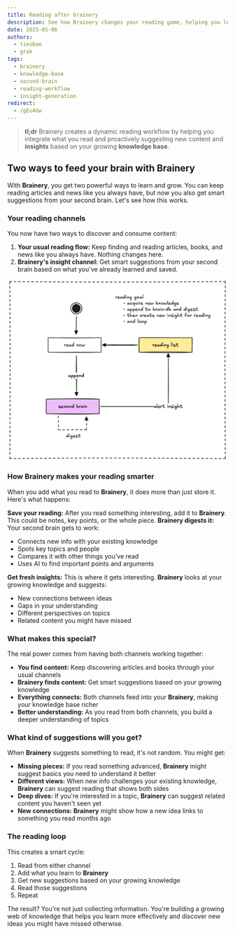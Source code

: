 ```yaml
---
title: Reading after brainery
description: See how Brainery changes your reading game, helping you learn more and find new things to read, all in a smart loop.
date: 2025-05-06
authors:
  - tieubao
  - grok
tags:
  - brainery
  - knowledge-base
  - second-brain
  - reading-workflow
  - insight-generation
redirect:
  - /gEu4Gw
---
```


> **tl;dr** Brainery creates a dynamic reading workflow by helping you integrate what you read and proactively suggesting new content and **insights** based on your growing **knowledge base**.

## Two ways to feed your brain with Brainery

With **Brainery**, you get two powerful ways to learn and grow. You can keep reading articles and news like you always have, but now you also get smart suggestions from your second brain. Let's see how this works.

### Your reading channels

You now have two ways to discover and consume content:

1. **Your usual reading flow:** Keep finding and reading articles, books, and news like you always have. Nothing changes here.
2. **Brainery's insight channel:** Get smart suggestions from your second brain based on what you've already learned and saved.

![](assets/reading.png)

### How Brainery makes your reading smarter

When you add what you read to **Brainery**, it does more than just store it. Here's what happens:

**Save your reading:** After you read something interesting, add it to **Brainery**. This could be notes, key points, or the whole piece.
**Brainery digests it:** Your second brain gets to work:

* Connects new info with your existing knowledge
* Spots key topics and people
* Compares it with other things you've read
* Uses AI to find important points and arguments

**Get fresh insights:** This is where it gets interesting. **Brainery** looks at your growing knowledge and suggests:

* New connections between ideas
* Gaps in your understanding
* Different perspectives on topics
* Related content you might have missed

### What makes this special?

The real power comes from having both channels working together:

* **You find content:** Keep discovering articles and books through your usual channels
* **Brainery finds content:** Get smart suggestions based on your growing knowledge
* **Everything connects:** Both channels feed into your **Brainery**, making your knowledge base richer
* **Better understanding:** As you read from both channels, you build a deeper understanding of topics

### What kind of suggestions will you get?

When **Brainery** suggests something to read, it's not random. You might get:

* **Missing pieces:** If you read something advanced, **Brainery** might suggest basics you need to understand it better
* **Different views:** When new info challenges your existing knowledge, **Brainery** can suggest reading that shows both sides
* **Deep dives:** If you're interested in a topic, **Brainery** can suggest related content you haven't seen yet
* **New connections:** **Brainery** might show how a new idea links to something you read months ago

### The reading loop

This creates a smart cycle:

1. Read from either channel
2. Add what you learn to **Brainery**
3. Get new suggestions based on your growing knowledge
4. Read those suggestions
5. Repeat

The result? You're not just collecting information. You're building a growing web of knowledge that helps you learn more effectively and discover new ideas you might have missed otherwise.
